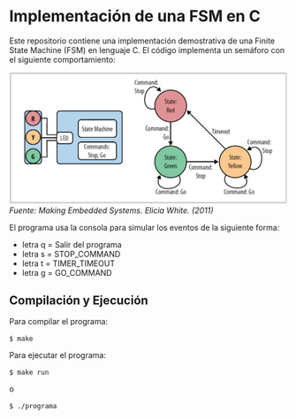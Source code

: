 # Implementación de una FSM en C
Este repositorio contiene una implementación demostrativa de una Finite State Machine (FSM) en lenguaje C. El código implementa un semáforo con el siguiente comportamiento:

![FSM Semáforo](fsm.PNG)
*Fuente: Making Embedded Systems. Elicia White. (2011)*

El programa usa la consola para simular los eventos de la siguiente forma:

* letra q = Salir del programa
* letra s = STOP_COMMAND
* letra t = TIMER_TIMEOUT
* letra g = GO_COMMAND

## Compilación y Ejecución
Para compilar el programa:
```
$ make
```
Para ejecutar el programa:
```
$ make run
```
o
```
$ ./programa
```

